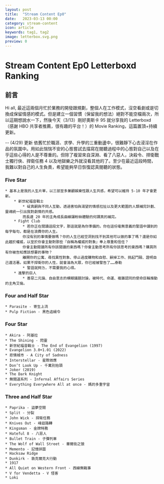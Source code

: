 ```yaml
---
layout: post
title:  "Stream Content Ep0"
date:   2023-03-13 00:00
category: stream-content
icon: article
keywords: tag1, tag2
image: letterbox.svg.png
preview: 0
---
```

# Stream Content Ep0 Letterboxd Ranking

## 前言
Hi all, 最近這兩個月忙於業務的開發跟規劃，整個人在工作模式，沒空看劇或是切換成保留情感的模式。但是建立一個習慣（保留我的想法）絕對不能空檔兩次，所以這期想說水一下，然後今天（3/13）剛好奧斯卡 95 就分享我的 Letterboxd （感謝 HBO 共享者推薦，很有趣的平台！）的 Movie Ranking，這篇置頂+持續更新。

-- (4/29) 更新
依舊忙於職涯、求學、升學的三重動盪中，很難靜下心去浸淫在作品的氛圍中。用如此惴惴不安的心態嘗試去描寫在閱聽過程中的心態對自己以及在乎這些心得的人是不尊重的。但除了複習來自深淵、看了八惡人，決殺令、捍衛戰士獨行俠、捍衛任務 4 以及地獄樂之外就沒看其他的了。至少在最近這段時間，我難以對自己的人生負責，希望能夠早日恢復認真閱聽的狀態。

###  Five Star 
    * 基本上是我的人生片單，以三部至多兼顧娛樂性跟人生共感，希望可以維持 5-10 年才會更新。
        * 新世紀福音戰士
            * 碇真嗣與不同人互動，透過害怕與渴望的情感拉扯以及更大範圍的人類補完計劃、靈魂統一引出我對劇情的共感。
            而長達 20 年的主角成長曲線讓粉絲體驗的何謂真的補完。
        * Fight Club
            * 若你正在閱讀這段文字，那這就是為你準備的。你在這份毫無意義的警語中讀到的每字每句，都是在浪費你的人生。
            你沒有別的事情要做嗎？你的人生已經空洞到找不到其他可以做的事了嗎？還是你如此趨於權威，以至於你會主動對那些『自稱為權威的對象』奉上尊重和信任？
            你會主動閱讀所有你該閱讀的東西嗎？你會主動思考所有你該思考的東西嗎？購買所有你被告知應該想要的事物？
            離開你的公寓、尋找異性對象、停止過度購物和自慰、辭掉工作、挑起鬥毆、證明自己還活著。如果不捍衛你的人性，就會淪為大眾，你已經被警告了……泰勒
            * 警語就夠ㄌ，不需要我的心得。
        * 進擊的巨人
            * 善惡二元論、自由意志的模糊議題討論，被時代、命運、複雜認同的使命巨輪推動的主角艾倫。

### Four and Half Star
	* Parasite - 寄生上流
	* Pulp Fiction - 黑色追緝令

### Four Star
	* Akira - 阿基拉
	* The Shining - 閃靈
	* 新世紀福音戰士 - The End of Evangelion (1997)
	* Evangelion 3.0+1.01 (2022)
	* 悲情城市 - A City of Sadness
	* Interstellar - 星際效應
	* Don’t Look Up - 千萬別抬頭
	* Joker (2019)
	* The Dark Knight
	* 無間道系列 - Infernal Affairs Series
	* Everything Everywhere All at once - 媽的多重宇宙

### Three and Half Star
	* Paprika - 盜夢空間
	* Split - 分裂
	* John Wick - 捍衛任務
	* Knives Out - 峰迴路轉
	* Kingsman - 金牌特務
	* Hateful 8 - 八惡人
	* Bullet Train - 子彈列車
	* The Wolf of Wall Street - 華爾街之狼
	* Memento - 記憶拼圖
	* Hacksaw Ridge
	* Dunkirk - 敦克爾克大行動
	* 1917
	* All Quiet on Western Front - 西線無戰事
	* V for Vendetta - V 怪客
	* Loki